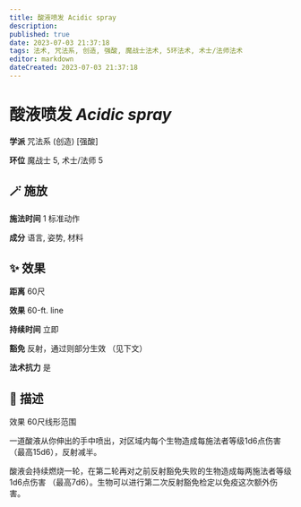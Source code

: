 ```yaml
---
title: 酸液喷发 Acidic spray
description: 
published: true
date: 2023-07-03 21:37:18
tags: 法术, 咒法系, 创造, 强酸, 魔战士法术, 5环法术, 术士/法师法术
editor: markdown
dateCreated: 2023-07-03 21:37:18
---
```


# **酸液喷发** *Acidic spray*

**学派** 咒法系 (创造) \[强酸\] 

**环位** 魔战士 5, 术士/法师 5

## 🪄 施放

**施法时间** 1 标准动作

**成分** 语言, 姿势, 材料

## ✨ 效果  

**距离** 60尺 

**效果** 60-ft. line 

**持续时间** 立即 

**豁免** 反射，通过则部分生效 （见下文）

**法术抗力** 是

## 📖 描述

效果          60尺线形范围

一道酸液从你伸出的手中喷出，对区域内每个生物造成每施法者等级1d6点伤害 （最高15d6），反射减半。

酸液会持续燃烧一轮，在第二轮再对之前反射豁免失败的生物造成每两施法者等级1d6点伤害 （最高7d6）。生物可以进行第二次反射豁免检定以免疫这次额外伤害。
    